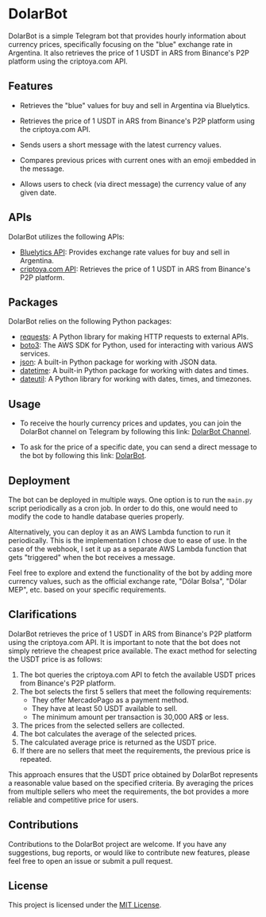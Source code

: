 # DolarBot

DolarBot is a simple Telegram bot that provides hourly information about currency prices, specifically focusing on the "blue" exchange rate in Argentina. It also retrieves the price of 1 USDT in ARS from Binance's P2P platform using the criptoya.com API. 

## Features

- Retrieves the "blue" values for buy and sell in Argentina via Bluelytics.
- Retrieves the price of 1 USDT in ARS from Binance's P2P platform using the criptoya.com API. 
- Sends users a short message with the latest currency values.
- Compares previous prices with current ones with an emoji embedded in the message.

- Allows users to check (via direct message) the currency value of any given date.

## APIs

DolarBot utilizes the following APIs:

- [Bluelytics API](https://bluelytics.com.ar/#!/api): Provides exchange rate values for buy and sell in Argentina.
- [criptoya.com API](https://criptoya.com/): Retrieves the price of 1 USDT in ARS from Binance's P2P platform.

## Packages

DolarBot relies on the following Python packages:

- [requests](https://docs.python-requests.org/en/latest/): A Python library for making HTTP requests to external APIs.
- [boto3](https://boto3.amazonaws.com/v1/documentation/api/latest/index.html): The AWS SDK for Python, used for interacting with various AWS services.
- [json](https://docs.python.org/3/library/json.html): A built-in Python package for working with JSON data.
- [datetime](https://docs.python.org/3/library/datetime.html): A built-in Python package for working with dates and times.
- [dateutil](https://dateutil.readthedocs.io/): A Python library for working with dates, times, and timezones.

## Usage

- To receive the hourly currency prices and updates, you can join the DolarBot channel on Telegram by following this link: [DolarBot Channel](https://t.me/PrecioDolarBlue). 

- To ask for the price of a specific date, you can send a direct message to the bot by following this link: [DolarBot](https://t.me/DolarScraper_Bot).

## Deployment

The bot can be deployed in multiple ways. One option is to run the `main.py` script periodically as a cron job. In order to do this, one would need to modify the code to handle database queries properly.

Alternatively, you can deploy it as an AWS Lambda function to run it periodically. This is the implementation I chose due to ease of use. In the case of the webhook, I set it up as a separate AWS Lambda function that gets "triggered" when the bot receives a message.

Feel free to explore and extend the functionality of the bot by adding more currency values, such as the official exchange rate, "Dólar Bolsa", "Dólar MEP", etc. based on your specific requirements.

## Clarifications
DolarBot retrieves the price of 1 USDT in ARS from Binance's P2P platform using the criptoya.com API. It is important to note that the bot does not simply retrieve the cheapest price available. The exact method for selecting the USDT price is as follows:

1) The bot queries the criptoya.com API to fetch the available USDT prices from Binance's P2P platform.
2) The bot selects the first 5 sellers that meet the following requirements:
    - They offer MercadoPago as a payment method.
    - They have at least 50 USDT available to sell.
    - The minimum amount per transaction is 30,000 AR$ or less.
3) The prices from the selected sellers are collected.
4) The bot calculates the average of the selected prices.
5) The calculated average price is returned as the USDT price.
6) If there are no sellers that meet the requirements, the previous price is repeated.

This approach ensures that the USDT price obtained by DolarBot represents a reasonable value based on the specified criteria. By averaging the prices from multiple sellers who meet the requirements, the bot provides a more reliable and competitive price for users.


## Contributions

Contributions to the DolarBot project are welcome. If you have any suggestions, bug reports, or would like to contribute new features, please feel free to open an issue or submit a pull request.

## License

This project is licensed under the [MIT License](LICENSE).
